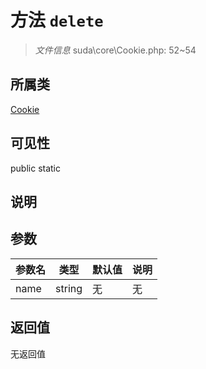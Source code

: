# 方法 `delete`

> *文件信息* suda\core\Cookie.php: 52~54

## 所属类 

[Cookie](../Cookie.md)

## 可见性

 public static

## 说明



## 参数


| 参数名 | 类型 | 默认值 | 说明 |
|--------|-----|-------|-------|
| name |  string | 无 | 无 |



## 返回值

无返回值
